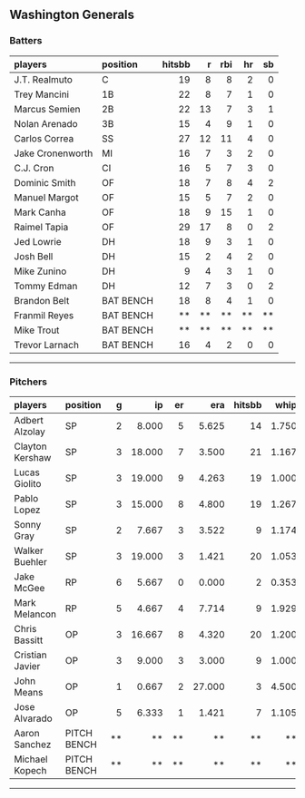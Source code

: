 ## Washington Generals

### Batters

 
|players          |position  | hitsbb|  r| rbi| hr| sb| 
|:----------------|:---------|------:|--:|---:|--:|--:| 
|J.T. Realmuto    |C         |     19|  8|   8|  2|  0| 
|Trey Mancini     |1B        |     22|  8|   7|  1|  0| 
|Marcus Semien    |2B        |     22| 13|   7|  3|  1| 
|Nolan Arenado    |3B        |     15|  4|   9|  1|  0| 
|Carlos Correa    |SS        |     27| 12|  11|  4|  0| 
|Jake Cronenworth |MI        |     16|  7|   3|  2|  0| 
|C.J. Cron        |CI        |     16|  5|   7|  3|  0| 
|Dominic Smith    |OF        |     18|  7|   8|  4|  2| 
|Manuel Margot    |OF        |     15|  5|   7|  2|  0| 
|Mark Canha       |OF        |     18|  9|  15|  1|  0| 
|Raimel Tapia     |OF        |     29| 17|   8|  0|  2| 
|Jed Lowrie       |DH        |     18|  9|   3|  1|  0| 
|Josh Bell        |DH        |     15|  2|   4|  2|  0| 
|Mike Zunino      |DH        |      9|  4|   3|  1|  0| 
|Tommy Edman      |DH        |     12|  7|   3|  0|  2| 
|Brandon Belt     |BAT BENCH |     18|  8|   4|  1|  0| 
|Franmil Reyes    |BAT BENCH |     **| **|  **| **| **| 
|Mike Trout       |BAT BENCH |     **| **|  **| **| **| 
|Trevor Larnach   |BAT BENCH |     16|  4|   2|  0|  0| 

* * *

### Pitchers

 
|players         |position    |  g|     ip| er|    era| hitsbb|  whip| so|  w| sv| 
|:---------------|:-----------|--:|------:|--:|------:|------:|-----:|--:|--:|--:| 
|Adbert Alzolay  |SP          |  2|  8.000|  5|  5.625|     14| 1.750| 11|  1|  0| 
|Clayton Kershaw |SP          |  3| 18.000|  7|  3.500|     21| 1.167| 27|  1|  0| 
|Lucas Giolito   |SP          |  3| 19.000|  9|  4.263|     19| 1.000| 25|  0|  0| 
|Pablo Lopez     |SP          |  3| 15.000|  8|  4.800|     19| 1.267| 19|  1|  0| 
|Sonny Gray      |SP          |  2|  7.667|  3|  3.522|      9| 1.174| 13|  0|  0| 
|Walker Buehler  |SP          |  3| 19.000|  3|  1.421|     20| 1.053| 15|  3|  0| 
|Jake McGee      |RP          |  6|  5.667|  0|  0.000|      2| 0.353|  6|  1|  1| 
|Mark Melancon   |RP          |  5|  4.667|  4|  7.714|      9| 1.929|  6|  0|  2| 
|Chris Bassitt   |OP          |  3| 16.667|  8|  4.320|     20| 1.200| 17|  2|  0| 
|Cristian Javier |OP          |  3|  9.000|  3|  3.000|      9| 1.000| 11|  0|  1| 
|John Means      |OP          |  1|  0.667|  2| 27.000|      3| 4.500|  1|  0|  0| 
|Jose Alvarado   |OP          |  5|  6.333|  1|  1.421|      7| 1.105|  6|  1|  0| 
|Aaron Sanchez   |PITCH BENCH | **|     **| **|     **|     **|    **| **| **| **| 
|Michael Kopech  |PITCH BENCH | **|     **| **|     **|     **|    **| **| **| **| 


* * *


